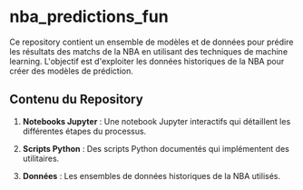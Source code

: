 # nba_predictions_fun

Ce repository contient un ensemble de modèles et de données pour prédire les résultats des matchs de la NBA en utilisant des techniques de machine learning. L'objectif est d'exploiter les données historiques de la NBA pour créer des modèles de prédiction.

## Contenu du Repository

1. **Notebooks Jupyter** : Une notebook Jupyter interactifs qui détaillent les différentes étapes du processus.

2. **Scripts Python** : Des scripts Python documentés qui implémentent des utilitaires.

3. **Données** : Les ensembles de données historiques de la NBA utilisés.
